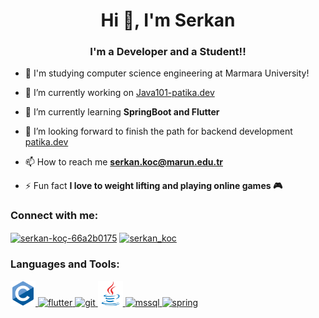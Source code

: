 <h1 align="center">Hi 👋, I'm Serkan</h1>
<h3 align="center">I'm a Developer and a Student!!</h3>

- 🏫 I'm studying computer science engineering at Marmara University!

- 🔭 I’m currently working on [Java101-patika.dev](https://github.com/serkannkoc/Java101-patika.dev)

- 🌱 I’m currently learning **SpringBoot and Flutter**

- 👯 I’m looking forward to finish the path for backend development [patika.dev](https://app.patika.dev/serkankoc)

- 📫 How to reach me **serkan.koc@marun.edu.tr**

- ⚡ Fun fact **I love to weight lifting and playing online games 🎮**

<h3 align="left">Connect with me:</h3>
<p align="left">
<a href="https://linkedin.com/in/serkan-koç-66a2b0175" target="blank"><img align="center" src="https://raw.githubusercontent.com/rahuldkjain/github-profile-readme-generator/master/src/images/icons/Social/linked-in-alt.svg" alt="serkan-koç-66a2b0175" height="30" width="40" /></a>
<a href="https://www.hackerrank.com/serkan_koc" target="blank"><img align="center" src="https://raw.githubusercontent.com/rahuldkjain/github-profile-readme-generator/master/src/images/icons/Social/hackerrank.svg" alt="serkan_koc" height="30" width="40" /></a>
</p>

<h3 align="left">Languages and Tools:</h3>
<p align="left"> <a href="https://www.cprogramming.com/" target="_blank" rel="noreferrer"> <img src="https://raw.githubusercontent.com/devicons/devicon/master/icons/c/c-original.svg" alt="c" width="40" height="40"/> </a> <a href="https://flutter.dev" target="_blank" rel="noreferrer"> <img src="https://www.vectorlogo.zone/logos/flutterio/flutterio-icon.svg" alt="flutter" width="40" height="40"/> </a> <a href="https://git-scm.com/" target="_blank" rel="noreferrer"> <img src="https://www.vectorlogo.zone/logos/git-scm/git-scm-icon.svg" alt="git" width="40" height="40"/> </a> <a href="https://www.java.com" target="_blank" rel="noreferrer"> <img src="https://raw.githubusercontent.com/devicons/devicon/master/icons/java/java-original.svg" alt="java" width="40" height="40"/> </a> <a href="https://www.microsoft.com/en-us/sql-server" target="_blank" rel="noreferrer"> <img src="https://www.svgrepo.com/show/303229/microsoft-sql-server-logo.svg" alt="mssql" width="40" height="40"/> </a> <a href="https://spring.io/" target="_blank" rel="noreferrer"> <img src="https://www.vectorlogo.zone/logos/springio/springio-icon.svg" alt="spring" width="40" height="40"/> </a> </p>

